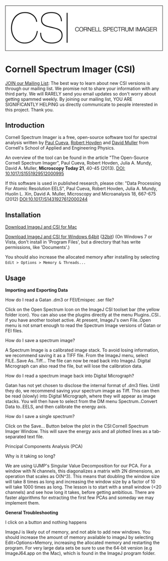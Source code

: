 ![CSI Logo](/src/images/CSIlogo.png)

Cornell Spectrum Imager (CSI)
======
 
[JOIN our Mailing List](http://eepurl.com/blODF9): The best way to learn about new CSI versions is through our mailing list. We promise not to share your information with any third party. We will RARELY send you email updates so don't worry about getting spammed weekly. By joining our mailing list, YOU ARE SIGNIFICANTLY HELPING us directly communicate to people interested in this project. Thank you.
 
Introduction
------------
 
Cornell Spectrum Imager is a free, open-source software tool for spectral analysis written by [Paul Cueva](http://www.paulcueva.com/), [Robert Hovden](http://www.roberthovden.com) and [David Muller](http://muller.research.engineering.cornell.edu/) from Cornell's School of Applied and Engineering Physics.
 
An overview of the tool can be found in the article "The Open-Source Cornell Spectrum Imager", Paul Cueva, Robert Hovden, Julia A. Mundy, David A. Muller, **Microscopy Today 21**, 40-45 (2013). [DOI: 10.1017/S1551929512000995][DOI2]

If this software is used in published research, please cite: "Data Processing For Atomic Resolution EELS", Paul Cueva, Robert Hovden, Julia A. Mundy, Huolin L. Xin, David A. Muller, Microscopy and Microanalysis 18, 667-675 (2012) [DOI:10.1017/S1431927612000244](http://journals.cambridge.org/action/displayAbstract?fromPage=online&aid=8653673)
 
Installation
------------

[Download ImageJ and CSI for Mac][Download Mac]

[Download ImageJ and CSI for Windows 64bit][Download Win] ([32bit][Download 32bit]) (On Windows 7 or Vista, don't install in 'Program Files', but a directory that has write permissions, like 'Documents'.)

You should also increase the allocated memory after installing by selecting `Edit > Options > Memory & Threads...`

Usage
------------

**Importing and Exporting Data**

How do I read a Gatan .dm3 or FEI/Emispec .ser file?

Click on the Open Spectrum Icon on the ImageJ CSI toolset bar (the yellow folder icon). You can also use the plugins directly at the menu Plugins..CSI.. if you have another toolset active. At present, ImageJ's own File..Open menu is not smart enough to read the Spectrum Image versions of Gatan or FEI files.

How do I save a spectrum image?

A Spectrum Image is a calibrated image stack. To avoid losing information, we recommend saving it as a TIFF file. From the ImageJ menu, select FILE..Save As..Tiff... The file can now be read back into ImageJ. Digital Micrograph can also read the file, but will lose the calibration data.

How do I read a spectrum image back into Digital Micrograph?

Gatan has not yet chosen to disclose the internal format of .dm3 files. Until they do, we recommend saving your spectrum image as Tiff. This can then be read (slowly) into Digital Micrograph, where they will appear as image stacks. You will then have to select from the DM menu Spectrum..Convert Data to..EELS, and then calibrate the energy axis.

How do I save a single spectrum?

Click on the Save... Button below the plot in the CSI:Cornell Spectrum Imager Window. This will save the energy axis and all plotted lines as a tab-separated text file.

Principal Components Analysis (PCA)

Why is it taking so long?

We are using UJMP's Singular Value Decomposition for our PCA. For a window with N channels, this diagonalizes a matrix with 2N dimensions, an operation that scales as O(N^3). This means that doubling the window size will take 8 times as long and increasing the window size by a factor of 10 will take 1000 times as long. The lesson is to start with a small window (<20 channels) and see how long it takes, before getting ambitious. There are faster algorithms for extracting the first few PCAs and someday we may implement them.

**General Troubleshooting**

I click on a button and nothing happens

ImageJ is likely out of memory, and not able to add new windows. You should increase the amount of memory available to imageJ by selecting Edit>Options>Memory, increasing the allocated memory and restarting the program. For very large data sets be sure to use the 64-bit version (e.g ImageJ64.app on the Mac), which is found in the ImageJ program folder.


[CSI]: https://code.google.com/archive/p/cornell-spectrum-imager/
[Fiji]: http://imagej.net/Fiji
[CSI wiki]: https://code.google.com/archive/p/cornell-spectrum-imager/wikis/Home.wiki
[Paul Cueva]: http://www.paulcueva.com/
[Robert Hovden]: http://www.roberthovden.com/
[DOI]: https://dx.doi.org/DOI:10.1017/S1431927612000244
[Download Mac]: ../../releases/download/1.5.0/ImageJ.CSI_v1.5.dmg
[Download Win]: ../../releases/download/1.5.0/CSI.v1.5.64bit.exe
[Download 32bit]: ../../releases/download/1.5.0/CSI.v1.5.32bit.exe
[DOI2]: https://dx.doi.org/10.1017/S1551929512000995
[FAQ]: https://code.google.com/archive/p/cornell-spectrum-imager/wikis/FrequentlyAskedQuestions.wiki
[IJ guide]: http://rsb.info.nih.gov/ij/docs/guide/user-guide.pdf
